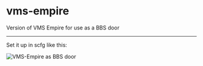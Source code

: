# vms-empire
Version of VMS Empire for use as a BBS door


***

Set it up in scfg like this:

![VMS-Empire as BBS door](https://synchronetbbs.org/VMS-Empire_SBBS_Config.png) 

